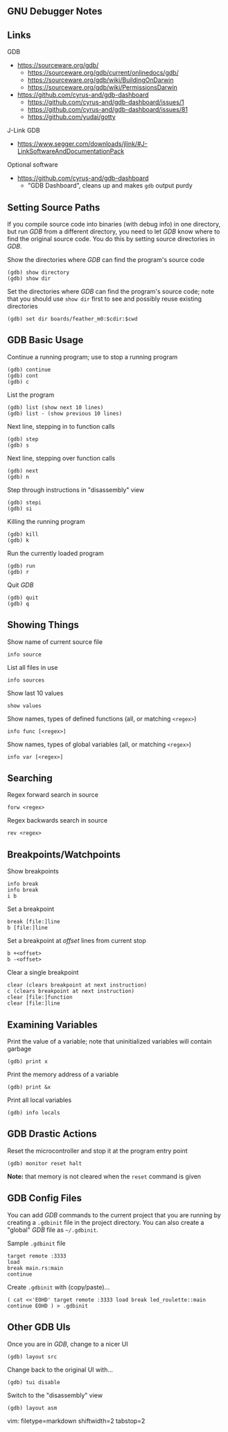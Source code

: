 ## GNU Debugger Notes ##

## Links ##
GDB
- https://sourceware.org/gdb/
  - https://sourceware.org/gdb/current/onlinedocs/gdb/
  - https://sourceware.org/gdb/wiki/BuildingOnDarwin
  - https://sourceware.org/gdb/wiki/PermissionsDarwin
- https://github.com/cyrus-and/gdb-dashboard
  - https://github.com/cyrus-and/gdb-dashboard/issues/1
  - https://github.com/cyrus-and/gdb-dashboard/issues/81
  - https://github.com/yudai/gotty

J-Link GDB
- https://www.segger.com/downloads/jlink/#J-LinkSoftwareAndDocumentationPack

Optional software
- https://github.com/cyrus-and/gdb-dashboard
  - "GDB Dashboard", cleans up and makes `gdb` output purdy


## Setting Source Paths ##
If you compile source code into binaries (with debug info) in one directory,
but run _GDB_ from a different directory, you need to let _GDB_ know where
to find the original source code.  You do this by setting source directories
in _GDB_.

Show the directories where _GDB_ can find the program's source code

    (gdb) show directory
    (gdb) show dir

Set the directories where _GDB_ can find the program's source code; note that
you should use `show dir` first to see and possibly reuse existing directories

    (gdb) set dir boards/feather_m0:$cdir:$cwd


## GDB Basic Usage ##
Continue a running program; use _<Ctrl-C>_ to stop a running program

    (gdb) continue
    (gdb) cont
    (gdb) c

List the program

    (gdb) list (show next 10 lines)
    (gdb) list - (show previous 10 lines)

Next line, stepping in to function calls

    (gdb) step
    (gdb) s

Next line, stepping over function calls

    (gdb) next
    (gdb) n

Step through instructions in "disassembly" view

    (gdb) stepi
    (gdb) si

Killing the running program

    (gdb) kill
    (gdb) k

Run the currently loaded program

    (gdb) run
    (gdb) r
Quit _GDB_

    (gdb) quit
    (gdb) q


## Showing Things ##
Show name of current source file

    info source

List all files in use

    info sources

Show last 10 values

    show values

Show names, types of defined functions (all, or matching `<regex>`)

    info func [<regex>]

Show names, types of global variables (all, or matching `<regex>`)

    info var [<regex>]

## Searching ##
Regex forward search in source

    forw <regex>

Regex backwards search in source

    rev <regex>

## Breakpoints/Watchpoints ##
Show breakpoints

    info break
    info break
    i b

Set a breakpoint

    break [file:]line
    b [file:]line

Set a breakpoint at _offset_ lines from current stop

    b +<offset>
    b -<offset>

Clear a single breakpoint

    clear (clears breakpoint at next instruction)
    c (clears breakpoint at next instruction)
    clear [file:]function
    clear [file:]line

## Examining Variables ##
Print the value of a variable; note that uninitialized variables will contain
garbage

    (gdb) print x

Print the memory address of a variable

    (gdb) print &x

Print all local variables

    (gdb) info locals

## GDB Drastic Actions ##
Reset the microcontroller and stop it at the program entry point

    (gdb) monitor reset halt

**Note:** that memory is not cleared when the `reset` command is given


## GDB Config Files ##
You can add _GDB_ commands to the current project that you are running by
creating a `.gdbinit` file in the project directory.  You can also create a
"global" _GDB_ file as `~/.gdbinit`.

Sample `.gdbinit` file

    target remote :3333
    load
    break main.rs:main
    continue


Create `.gdbinit` with (copy/paste)...

``
(
cat <<'EOHD'
target remote :3333
load
break led_roulette::main
continue
EOHD
) > .gdbinit
``

## Other GDB UIs ##
Once you are in _GDB_, change to a nicer UI

    (gdb) layout src

Change back to the original UI with...

    (gdb) tui disable

Switch to the "disassembly" view

    (gdb) layout asm



vim: filetype=markdown shiftwidth=2 tabstop=2
